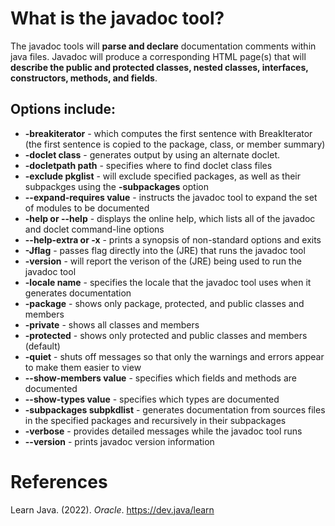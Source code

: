 # What is the javadoc tool? 

The javadoc tools will **parse and declare** documentation comments within java files. Javadoc will produce 
a corresponding HTML page(s) that will **describe the public and protected classes, nested classes, interfaces, constructors, 
methods, and fields**. 

## Options include: 
- **-breakiterator** - which computes the first sentence with BreakIterator (the first sentence is copied to the package, class, or member summary) 
- **-doclet class** - generates output by using an alternate doclet. 
- **-docletpath path** - specifies where to find doclet class files
- **-exclude pkglist** - will exclude specified packages, as well as their subpackges using the **-subpackages** option 
- **--expand-requires value** - instructs the javadoc tool to expand the set of modules to be documented 
- **-help or --help** - displays the online help, which lists all of the javadoc and doclet command-line options 
- **--help-extra or -x** - prints a synopsis of non-standard options and exits 
- **-Jflag** - passes flag directly into the (JRE) that runs the javadoc tool
- **-version** - will report the verison of the (JRE) being used to run the javadoc tool 
- **-locale name** - specifies the locale that the javadoc tool uses when it generates documentation 
- **-package** - shows only package, protected, and public classes and members 
- **-private** - shows all classes and members 
- **-protected** - shows only protected and public classes and members (default) 
- **-quiet** - shuts off messages so that only the warnings and errors appear to make them easier to view 
- **--show-members value** - specifies which fields and methods are documented
- **--show-types value** - specifies which types are documented 
- **-subpackages subpkdlist** - generates documentation from sources files in the specified packages and recursively in their subpackages 
- **-verbose** - provides detailed messages while the javadoc tool runs 
- **--version** - prints javadoc version information 



# References 
Learn Java. (2022). *Oracle*. <https://dev.java/learn> 

